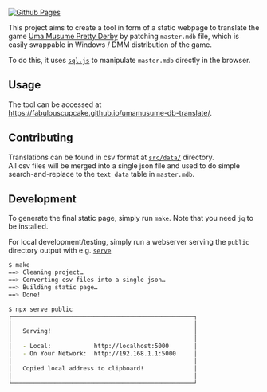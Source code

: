 [![Github Pages](https://github.com/FabulousCupcake/umamusume-db-translate/actions/workflows/master.yml/badge.svg)](https://github.com/FabulousCupcake/umamusume-db-translate/actions/workflows/master.yml)

This project aims to create a tool in form of a static webpage to translate the game [Uma Musume Pretty Derby][1] by patching `master.mdb` file, which is easily swappable in Windows / DMM distribution of the game.

To do this, it uses [`sql.js`][2] to manipulate `master.mdb` directly in the browser.

## Usage
The tool can be accessed at https://fabulouscupcake.github.io/umamusume-db-translate/.

## Contributing
Translations can be found in csv format at [`src/data/`][3] directory.  
All csv files will be merged into a single json file and used to do simple search-and-replace to the `text_data` table in `master.mdb`.

## Development
To generate the final static page, simply run `make`. Note that you need `jq` to be installed.

For local development/testing, simply run a webserver serving the `public` directory output with e.g. [`serve`][4]

```sh
$ make
==> Cleaning project…
==> Converting csv files into a single json…
==> Building static page…
==> Done!

$ npx serve public
┌───────────────────────────────────────────────────┐
│                                                   │
│   Serving!                                        │
│                                                   │
│   - Local:            http://localhost:5000       │
│   - On Your Network:  http://192.168.1.1:5000     │
│                                                   │
│   Copied local address to clipboard!              │
│                                                   │
└───────────────────────────────────────────────────┘

```

[1]: https://umamusume.jp
[2]: https://github.com/sql-js/sql.js
[3]: https://github.com/FabulousCupcake/umamusume-db-translate/tree/master/src/data
[4]: https://www.npmjs.com/package/serve
